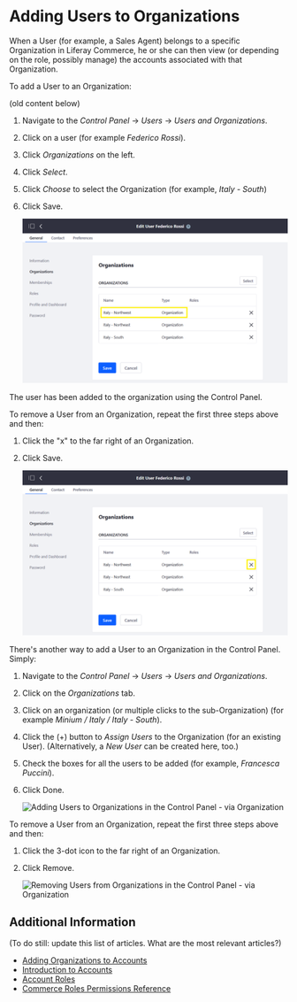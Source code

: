 # Adding Users to Organizations

When a User (for example, a Sales Agent) belongs to a specific Organization in Liferay Commerce, he or she can then view (or depending on the role, possibly manage) the accounts associated with that Organization.

To add a User to an Organization:

(old content below)

1. Navigate to the _Control Panel_ → _Users_ → _Users and Organizations_.
1. Click on a user (for example _Federico Rossi_).
1. Click _Organizations_ on the left.
1. Click _Select_.
1. Click _Choose_ to select the Organization (for example, _Italy - South_)
1. Click Save.

    ![Adding Users to Organizations in the Control Panel - via User](./adding-users-to-organizations/images/01.png)

The user has been added to the organization using the Control Panel.

To remove a User from an Organization, repeat the first three steps above and then:

1. Click the "x" to the far right of an Organization.
1. Click Save.

    ![Removing Users from Organizations in the Control Panel - via User](./adding-users-to-organizations/images/02.png)

There's another way to add a User to an Organization in the Control Panel. Simply:

1. Navigate to the _Control Panel_ → _Users_ → _Users and Organizations_.
2. Click on the _Organizations_ tab.
3. Click on an organization (or multiple clicks to the sub-Organization) (for example _Minium / Italy / Italy - South_).
4. Click the (+) button to _Assign Users_ to the Organization (for an existing User). (Alternatively, a _New User_ can be created here, too.)
5. Check the boxes for all the users to be added (for example, _Francesca Puccini_).
6. Click Done.

    ![Adding Users to Organizations in the Control Panel - via Organization](./adding-users-to-organizations/images/03.png)

To remove a User from an Organization, repeat the first three steps above and then:

1. Click the 3-dot icon to the far right of an Organization.
2. Click Remove.

    ![Removing Users from Organizations in the Control Panel - via Organization](./adding-users-to-organizations/images/04.png)

## Additional Information

(To do still: update this list of articles. What are the most relevant articles?)

* [Adding Organizations to Accounts](../account-management/adding-organizations-to-accounts.md)
* [Introduction to Accounts](../account-management/introduction-to-accounts.md)
* [Account Roles](../account-management/account-roles.md)
* [Commerce Roles Permissions Reference](../account-management/commerce-roles-permissions-reference.md)
